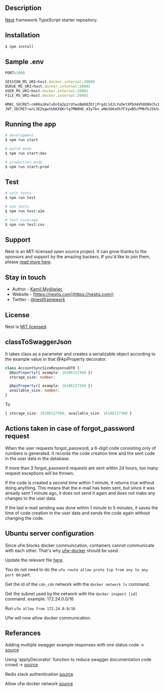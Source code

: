 ## Description

[Nest](https://github.com/nestjs/nest) framework TypeScript starter repository.

## Installation

```bash
$ npm install
```

## Sample .env

```js
PORT=3000

SESSION_MS_URI=host.docker.internal:20000
QUEUE_MS_URI=host.docker.internal:20001
USER_MS_URI=host.docker.internal:20002
FILE_MS_URI=host.docker.internal:20003

HMAC_SECRET=rmR6aiKelvDnIqIp2rUtwsBmD8ZbtjPrg4i1dJLYoDetXPbX4Vh0O8kChcD6OTfZXLh_NjOHU7ob-lA40CKudbDwXWEH5BZ7_saixeS3foxDuzvU3uskS84JdU5vmzI61TGZso_Wd6OIQH5H8gg7HFJmqbMlqCIuavqjqC-Li7M
JWT_SECRET=wrL3EZegwtbbKXQKrlq7MW0HD_d3y7bn_wNm3O6xHSfF2ywB5cPM6fkJSkSufSXsOwFr_irtRZmqTJrKIwjGZvExYVy_ewBeaJe9S2h505sYsHwl0maNEngAdEUm4D9mY7b6j3ipjtrj7wsd8BwpKrpPcoHXTjeQLMcYBdbVqtY
```

## Running the app

```bash
# development
$ npm run start

# watch mode
$ npm run start:dev

# production mode
$ npm run start:prod
```

## Test

```bash
# unit tests
$ npm run test

# e2e tests
$ npm run test:e2e

# test coverage
$ npm run test:cov
```

## Support

Nest is an MIT-licensed open source project. It can grow thanks to the sponsors and support by the amazing backers. If you'd like to join them, please [read more here](https://docs.nestjs.com/support).

## Stay in touch

- Author - [Kamil Myśliwiec](https://kamilmysliwiec.com)
- Website - [https://nestjs.com](https://nestjs.com/)
- Twitter - [@nestframework](https://twitter.com/nestframework)

## License

Nest is [MIT licensed](LICENSE).

## classToSwaggerJson

It takes class as a parameter and creates a serializable object according to the example value in that @ApiProperty decorator.

```ts
class AccountSyncSizeResponseDTO {
  @ApiProperty({ example: 16106127360 })
  storage_size: number;

  @ApiProperty({ example: 16106127360 })
  available_size: number;
}
```

To

```ts
{ storage_size: 16106127360, available_size: 16106127360 }
```

## Actions taken in case of forgot_password request

When the user requests forgot_password, a 6-digit code consisting only of numbers is generated. It records the code creation time and the sent code in the user data in the database.

If more than 3 forgot_password requests are sent within 24 hours, too many request exceptions will be thrown.

If the code is created a second time within 1 minute, it returns true without doing anything. This means that the e-mail has been sent, but since it was already sent 1 minute ago, it does not send it again and does not make any changes to the user data.

If the last e-mail sending was done within 1 minute to 5 minutes, it saves the time of code creation in the user data and sends the code again without changing the code.

## Ubuntu server configuration

Since ufw blocks docker communication, containers cannot communicate with each other. That's why [ufw-docker](https://github.com/chaifeng/ufw-docker) should be used.

Update the relevant file [here](https://github.com/chaifeng/ufw-docker?tab=readme-ov-file#solving-ufw-and-docker-issues).

You do not need to do the `ufw route allow proto tcp from any to any port 80` part.

Get the id of the `cdn_cdn` network with the `docker network ls` command.

Get the subnet used by the network with the `docker inspect [id]` command. example: 172.24.0.0/16

Run `ufw allow from 172.24.0.0/16`

Ufw will now allow docker communication.

## Referances

Adding multiple swagger example responses with one status code -> [source](https://github.com/nestjs/swagger/issues/225#issuecomment-1741826782)

Using 'applyDecorator' function to reduce swagger documentation code crowd -> [source](https://aalonso.dev/blog/how-to-generate-generics-dtos-with-nestjsswagger-422g)

Redis stack authentication [source](https://stackoverflow.com/a/76482901)

Allow ufw docker network [source](https://superuser.com/a/1709175)
